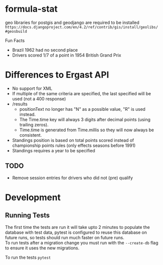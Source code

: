 # formula-stat

geo libraries for postgis and geodjango are required to be installed
`https://docs.djangoproject.com/en/4.2/ref/contrib/gis/install/geolibs/#geosbuild`

Fun Facts
- Brazil 1962 had no second place
- Drivers scored 1/7 of a point in 1954 British Grand Prix

# Differences to Ergast API

- No support for XML
- If multiple of the same criteria are specified, the last specified will be used (not a 400 response)
- /results
    - positionText no longer has "N" as a possible value, "R" is used instead. 
    - The Time.time key will always 3 digits after decimal points (using trailing zeros). 
    - Time.time is generated from Time.millis so they will now always be consistent.
- Standings position is based on total points scored instead of championship points rules (only effects seasons before 1991)
- Standings requires a year to be specified

## TODO
- Remove session entries for drivers who did not (pre) qualify

# Development

## Running Tests
The first time the tests are run it will take upto 2 minutes to populate the database with test data, pytest is configured to reuse this database on future runs, so tests should run much faster on future runs.<br>
To run tests after a migration change you must run with the `--create-db` flag to ensure it uses the new migrations.<br>

To run the tests 
```pytest```